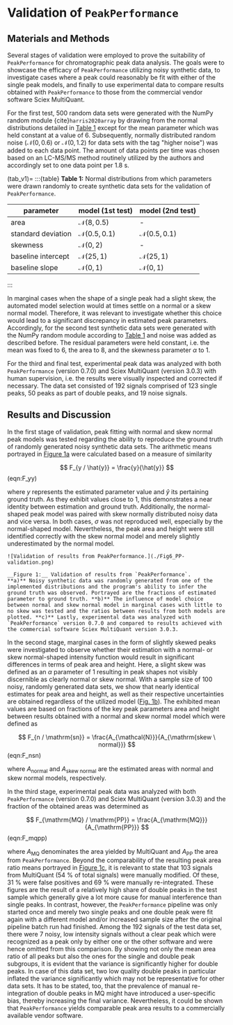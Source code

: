 # Validation of `PeakPerformance`

## Materials and Methods
Several stages of validation were employed to prove the suitability of `PeakPerformance` for chromatographic peak data analysis.
The goals were to showcase the efficacy of `PeakPerformance` utilizing noisy synthetic data, to investigate cases where a peak could reasonably be fit with either of the single peak models, and finally to use experimental data to compare results obtained with `PeakPerformance` to those from the commercial vendor software Sciex MultiQuant.

For the first test, 500 random data sets were generated with the NumPy random module {cite}`harris2020array` by drawing from the normal distributions detailed in [Table 1](#tab_v1) except for the mean parameter which was held constant at a value of 6.
Subsequently, normally distributed random noise ($\mathcal{N}(0, 0.6)$ or $\mathcal{N}(0, 1.2)$ for data sets with the tag "higher noise") was added to each data point.
The amount of data points per time was chosen based on an LC-MS/MS method routinely utilized by the authors and accordingly set to one data point per 1.8 s.

(tab_v1)=
:::{table} __Table 1:__ Normal distributions from which parameters were drawn randomly to create synthetic data sets for the validation of `PeakPerformance`.

| **parameter**      | **model (1st test)**    | **model (2nd test)**    |
| ------------------ | ----------------------- | ----------------------- |
| area               | $\mathcal{N}(8, 0.5)$   | -                       |
| standard deviation | $\mathcal{N}(0.5, 0.1)$ | $\mathcal{N}(0.5, 0.1)$ |
| skewness           | $\mathcal{N}(0, 2)$     | -                       |
| baseline intercept | $\mathcal{N}(25, 1)$    | $\mathcal{N}(25, 1)$    |
| baseline slope     | $\mathcal{N}(0, 1)$     | $\mathcal{N}(0, 1)$     |
:::

In marginal cases when the shape of a single peak had a slight skew, the automated model selection would at times settle on a normal or a skew normal model.
Therefore, it was relevant to investigate whether this choice would lead to a significant discrepancy in estimated peak parameters.
Accordingly, for the second test synthetic data sets were generated with the NumPy random module according to [Table 1](#tab_v1) and noise was added as described before.
The residual parameters were held constant, i.e. the mean was fixed to 6, the area to 8, and the skewness parameter $\alpha$ to 1.

For the third and final test, experimental peak data was analyzed with both `PeakPerformance` (version 0.7.0) and Sciex MultiQuant (version 3.0.3) with human supervision, i.e. the results were visually inspected and corrected if necessary.
The data set consisted of 192 signals comprised of 123 single peaks, 50 peaks as part of double peaks, and 19 noise signals.


## Results and Discussion
In the first stage of validation, peak fitting with normal and skew normal peak models was tested regarding the ability to reproduce the ground truth of randomly generated noisy synthetic data sets.
The arithmetic means portrayed in [Figure 1a](#fig_v1) were calculated based on a measure of similarity

$$
F_{y / \hat{y}} = \frac{y}{\hat{y}}
$$ (eqn:F_yy)

where $y$ represents the estimated parameter value and $\hat{y}$ its pertaining ground truth.
As they exhibit values close to 1, this demonstrates a near identity between estimation and ground truth.
Additionally, the normal-shaped peak model was paired with skew normally distributed noisy data and vice versa.
In both cases, $\sigma$ was not reproduced well, especially by the normal-shaped model.
Nevertheless, the peak area and height were still identified correctly with the skew normal model and merely slightly underestimated by the normal model.

```{figure-md} fig_v1
![Validation of results from PeakPerformance.](./Fig6_PP-validation.png)

__Figure 1:__ Validation of results from `PeakPerformance`.
**a)** Noisy synthetic data was randomly generated from one of the implemented distributions and the program's ability to infer the ground truth was observed. Portrayed are the fractions of estimated parameter to ground truth. **b)** The influence of model choice between normal and skew normal model in marginal cases with little to no skew was tested and the ratios between results from both models are plotted. **c)** Lastly, experimental data was analyzed with `PeakPerformance` version 0.7.0 and compared to results achieved with the commercial software Sciex MultiQuant version 3.0.3.
```

In the second stage, marginal cases in the form of slightly skewed peaks were investigated to observe whether their estimation with a normal- or skew normal-shaped intensity function would result in significant differences in terms of peak area and height.
Here, a slight skew was defined as an $\alpha$ parameter of 1 resulting in peak shapes not visibly discernible as clearly normal or skew normal.
With a sample size of 100 noisy, randomly generated data sets, we show that nearly identical estimates for peak area and height, as well as their respective uncertainties are obtained regardless of the utilized model ([Fig. 1b](#fig_v1)).
The exhibited mean values are based on fractions of the key peak parameters area and height between results obtained with a normal and skew normal model which were defined as

$$
F_{n / \mathrm{sn}} = \frac{A_{\mathcal{N}}}{A_{\mathrm{skew \ normal}}}
$$ (eqn:F_nsn)

where $A_{\mathrm{normal}}$ and $A_{\mathrm{skew \ normal}}$ are the estimated areas with normal and skew normal models, respectively.

In the third stage, experimental peak data was analyzed with both `PeakPerformance` (version 0.7.0) and Sciex MultiQuant (version 3.0.3) and the fraction of the obtained areas was determined as

$$
F_{\mathrm{MQ} / \mathrm{PP}} = \frac{A_{\mathrm{MQ}}}{A_{\mathrm{PP}}}
$$ (eqn:F_mqpp)

where $A_{\mathrm{MQ}}$ denominates the area yielded by MultiQuant and $A_{\mathrm{PP}}$ the area from `PeakPerformance`.
Beyond the comparability of the resulting peak area ratio means portrayed in [Figure 1c](#fig_v1), it is relevant to state that 103 signals from MultiQuant (54 % of total signals) were manually modified.
Of these, 31 % were false positives and 69 % were manually re-integrated.
These figures are the result of a relatively high share of double peaks in the test sample which generally give a lot more cause for manual interference than single peaks.
In contrast, however, the `PeakPerformance` pipeline was only started once and merely two single peaks and one double peak were fit again with a different model and/or increased sample size after the original pipeline batch run had finished.
Among the 192 signals of the test data set, there were 7 noisy, low intensity signals without a clear peak which were recognized as a peak only by either one or the other software and were hence omitted from this comparison.
By showing not only the mean area ratio of all peaks but also the ones for the single and double peak subgroups, it is evident that the variance is significantly higher for double peaks.
In case of this data set, two low quality double peaks in particular inflated the variance significantly which may not be representative for other data sets.
It has to be stated, too, that the prevalence of manual re-integration of double peaks in MQ might have introduced a user-specific bias, thereby increasing the final variance.
Nevertheless, it could be shown that `PeakPerformance` yields comparable peak area results to a commercially available vendor software.

```{bibliography}
```
